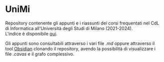 # UniMi  
Repository contenente gli appunti e i riassunti dei corsi frequentati nel CdL di Informatica all'Università degli Studi di Milano (2021-2024).  
L'indice è disponibile [qui](UniMi/Index.md).  

Gli appunti sono consultabili attraverso i vari file $.md$ oppure attraverso il tool [Obsidian](https://obsidian.md/download) clonando il repository, avendo la possibilità di visualizzare i file $.cavas$ e il grafo complessivo.
